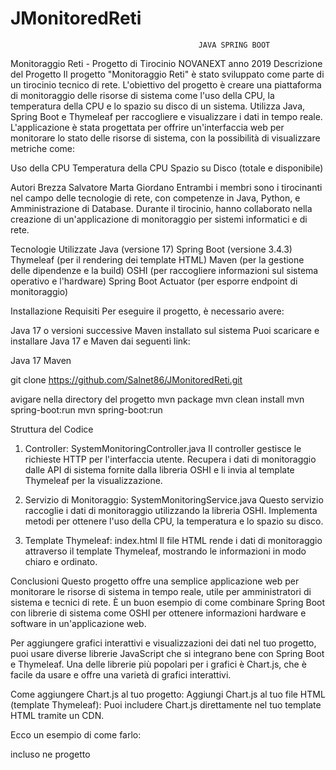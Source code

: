 # JMonitoredReti 
                                              JAVA SPRING BOOT 
Monitoraggio Reti - Progetto di Tirocinio NOVANEXT anno 2019
Descrizione del Progetto
Il progetto "Monitoraggio Reti" è stato sviluppato come parte di un tirocinio tecnico di rete. L'obiettivo del progetto è creare una piattaforma di monitoraggio delle risorse di sistema come l'uso della CPU, la temperatura della CPU e lo spazio su disco di un sistema. Utilizza Java, Spring Boot e Thymeleaf per raccogliere e visualizzare i dati in tempo reale. L'applicazione è stata progettata per offrire un'interfaccia web per monitorare lo stato delle risorse di sistema, con la possibilità di visualizzare metriche come:

Uso della CPU
Temperatura della CPU
Spazio su Disco (totale e disponibile)


Autori
Brezza Salvatore
Marta Giordano
Entrambi i membri sono i tirocinanti nel campo delle tecnologie di rete, con competenze in Java, Python, e Amministrazione di Database. Durante il tirocinio, hanno collaborato nella creazione di un'applicazione di monitoraggio per sistemi informatici e di rete.

Tecnologie Utilizzate
Java (versione 17)
Spring Boot (versione 3.4.3)
Thymeleaf (per il rendering dei template HTML)
Maven (per la gestione delle dipendenze e la build)
OSHI (per raccogliere informazioni sul sistema operativo e l'hardware)
Spring Boot Actuator (per esporre endpoint di monitoraggio)

Installazione
Requisiti
Per eseguire il progetto, è necessario avere:

Java 17 o versioni successive
Maven installato sul sistema
Puoi scaricare e installare Java 17 e Maven dai seguenti link:

Java 17
Maven

git clone https://github.com/Salnet86/JMonitoredReti.git

avigare nella directory del progetto
mvn package
mvn clean install
mvn spring-boot:run
mvn spring-boot:run


Struttura del Codice
1. Controller: SystemMonitoringController.java
Il controller gestisce le richieste HTTP per l'interfaccia utente. Recupera i dati di monitoraggio dalle API di sistema fornite dalla libreria OSHI e li invia al template Thymeleaf per la visualizzazione.

2. Servizio di Monitoraggio: SystemMonitoringService.java
Questo servizio raccoglie i dati di monitoraggio utilizzando la libreria OSHI. Implementa metodi per ottenere l'uso della CPU, la temperatura e lo spazio su disco.



3. Template Thymeleaf: index.html
Il file HTML rende i dati di monitoraggio attraverso il template Thymeleaf, mostrando le informazioni in modo chiaro e ordinato.



Conclusioni
Questo progetto offre una semplice applicazione web per monitorare le risorse di sistema in tempo reale, utile per amministratori di sistema e tecnici di rete. È un buon esempio di come combinare Spring Boot con librerie di sistema come OSHI per ottenere informazioni hardware e software in un'applicazione web.

Per aggiungere grafici interattivi e visualizzazioni dei dati nel tuo progetto, puoi usare diverse librerie JavaScript che si integrano bene con Spring Boot e Thymeleaf. Una delle librerie più popolari per i grafici è Chart.js, che è facile da usare e offre una varietà di grafici interattivi.

Come aggiungere Chart.js al tuo progetto:
Aggiungi Chart.js al tuo file HTML (template Thymeleaf): Puoi includere Chart.js direttamente nel tuo template HTML tramite un CDN.

Ecco un esempio di come farlo:
<script src="https://cdn.jsdelivr.net/npm/chart.js"></script>
incluso ne progetto 




